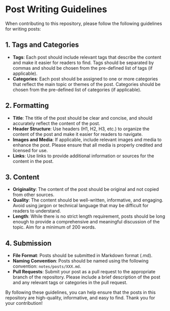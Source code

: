# Post Writing Guidelines

When contributing to this repository, please follow the following guidelines for writing posts:

## 1. Tags and Categories

- **Tags**: Each post should include relevant tags that describe the content and make it easier for readers to find. Tags should be separated by commas and should be chosen from the pre-defined list of tags (if applicable).
- **Categories**: Each post should be assigned to one or more categories that reflect the main topic or themes of the post. Categories should be chosen from the pre-defined list of categories (if applicable).

## 2. Formatting

- **Title**: The title of the post should be clear and concise, and should accurately reflect the content of the post.
- **Header Structure**: Use headers (H1, H2, H3, etc.) to organize the content of the post and make it easier for readers to navigate.
- **Images and Media**: If applicable, include relevant images and media to enhance the post. Please ensure that all media is properly credited and licensed for use.
- **Links**: Use links to provide additional information or sources for the content in the post.

## 3. Content

- **Originality**: The content of the post should be original and not copied from other sources.
- **Quality**: The content should be well-written, informative, and engaging. Avoid using jargon or technical language that may be difficult for readers to understand.
- **Length**: While there is no strict length requirement, posts should be long enough to provide a comprehensive and meaningful discussion of the topic. Aim for a minimum of 200 words.

## 4. Submission

- **File Format**: Posts should be submitted in Markdown format (.md).
- **Naming Convention**: Posts should be named using the following convention: `notes/posts/XXX.md`.
- **Pull Requests**: Submit your post as a pull request to the appropriate branch of the repository. Please include a brief description of the post and any relevant tags or categories in the pull request.

By following these guidelines, you can help ensure that the posts in this repository are high-quality, informative, and easy to find. Thank you for your contribution!
